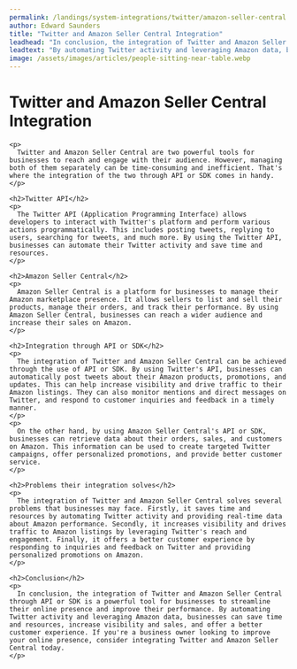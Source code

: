 ```yaml
---
permalink: /landings/system-integrations/twitter/amazon-seller-central
author: Edward Saunders
title: "Twitter and Amazon Seller Central Integration"
leadhead: "In conclusion, the integration of Twitter and Amazon Seller Central through API or SDK is a powerful tool for businesses to streamline their online presence and improve their performance"
leadtext: "By automating Twitter activity and leveraging Amazon data, businesses can save time and resources, increase visibility and sales, and offer a better customer experience. If you're a business owner looking to improve your online presence, consider integrating Twitter and Amazon Seller Central today."
image: /assets/images/articles/people-sitting-near-table.webp
---
```

<div class="arttext">    <h1>Twitter and Amazon Seller Central Integration</h1>
    
    <p>
      Twitter and Amazon Seller Central are two powerful tools for businesses to reach and engage with their audience. However, managing both of them separately can be time-consuming and inefficient. That's where the integration of the two through API or SDK comes in handy.
    </p>
    
    <h2>Twitter API</h2>
    <p>
      The Twitter API (Application Programming Interface) allows developers to interact with Twitter's platform and perform various actions programmatically. This includes posting tweets, replying to users, searching for tweets, and much more. By using the Twitter API, businesses can automate their Twitter activity and save time and resources.
    </p>
    
    <h2>Amazon Seller Central</h2>
    <p>
      Amazon Seller Central is a platform for businesses to manage their Amazon marketplace presence. It allows sellers to list and sell their products, manage their orders, and track their performance. By using Amazon Seller Central, businesses can reach a wider audience and increase their sales on Amazon.
    </p>
    
    <h2>Integration through API or SDK</h2>
    <p>
      The integration of Twitter and Amazon Seller Central can be achieved through the use of API or SDK. By using Twitter's API, businesses can automatically post tweets about their Amazon products, promotions, and updates. This can help increase visibility and drive traffic to their Amazon listings. They can also monitor mentions and direct messages on Twitter, and respond to customer inquiries and feedback in a timely manner.
    </p>
    <p>
      On the other hand, by using Amazon Seller Central's API or SDK, businesses can retrieve data about their orders, sales, and customers on Amazon. This information can be used to create targeted Twitter campaigns, offer personalized promotions, and provide better customer service.
    </p>
    
    <h2>Problems their integration solves</h2>
    <p>
      The integration of Twitter and Amazon Seller Central solves several problems that businesses may face. Firstly, it saves time and resources by automating Twitter activity and providing real-time data about Amazon performance. Secondly, it increases visibility and drives traffic to Amazon listings by leveraging Twitter's reach and engagement. Finally, it offers a better customer experience by responding to inquiries and feedback on Twitter and providing personalized promotions on Amazon.
    </p>
    
    <h2>Conclusion</h2>
    <p>
      In conclusion, the integration of Twitter and Amazon Seller Central through API or SDK is a powerful tool for businesses to streamline their online presence and improve their performance. By automating Twitter activity and leveraging Amazon data, businesses can save time and resources, increase visibility and sales, and offer a better customer experience. If you're a business owner looking to improve your online presence, consider integrating Twitter and Amazon Seller Central today.
    </p>
    
</div>